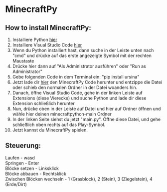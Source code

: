 # MinecraftPy

## How to install MinecraftPy:

1. Installiere Python [hier](https://www.python.org/ftp/python/3.10.4/python-3.10.4-amd64.exe)
2. Installiere Visual Studio Code [hier](https://code.visualstudio.com/)
3. Wenn du Python installiert hast, dann suche in der Leiste unten nach "cmd" und drücke auf das erste angezeigte Symbol mit der rechten Maustaste
4. Drücke hier dann auf "Als Administrator ausführen" oder "Run as Administrator"
5. Gebe folgenden Code in dem Terminal ein: "pip install ursina"
6. Jetzt lade dir [hier](https://github.com/astrodude23342/minecraftpython/archive/refs/heads/main.zip) den MinecraftPy Code herunter und entzippe die Datei oder schieb den normalen Ordner in der Datei woanders hin.
7. Danach, öffne Visual Studio Code, gehe in der linken Leiste auf Extensions (diese Vierecke) und suche Python und lade dir diese Extension schließlich herunter
8. Nun, drücke oben in der Leiste auf Datei und hier auf Ordner öffnen und wähle hier deinen minecraftpython-main Ordner
9. In der linken Seite siehst du jetzt "main.py". Öffne diese Datei, und gehe schließlich oben rechts auf das Play-Symbol.
10. Jetzt kannst du MinecraftPy spielen.

## Steuerung: <br>

Laufen - wasd <br>
Springen - Enter <br>
Blöcke setzen - Linksklick <br>
Blöcke abbauen - Rechtsklick <br>
Zwischen Blöcken wechseln - 1 (Grasblock), 2 (Stein), 3 (Ziegelstein), 4 (Erde/Dirt) <br>
